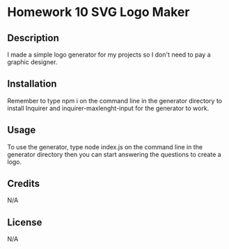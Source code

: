 # Homework 10 SVG Logo Maker

## Description

I made a simple logo generator for my projects so I don't need to pay a graphic designer.

## Installation

Remember to type npm i on the command line in the generator directory to install Inquirer and inquirer-maxlenght-input  for the generator to work.

## Usage


To use the generator, type node index.js on the command line in the generator directory then you can start answering the questions to create a logo.

## Credits

N/A

## License

N/A
